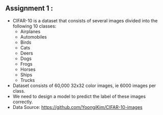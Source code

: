 ## Assignment 1 : 
- CIFAR-10 is a dataset that consists of several images divided into the following 10 classes:
    - Airplanes
    - Automobiles
    - Birds
    - Cats
    - Deers
    - Dogs
    - Frogs
    - Horses
    - Ships
    - Trucks
- Dataset consists of 60,000 32x32 color images, ie 6000 images per class. 
- We need to design a model to predict the label of these images correctly. 
- Data Source: https://github.com/YoongiKim/CIFAR-10-images